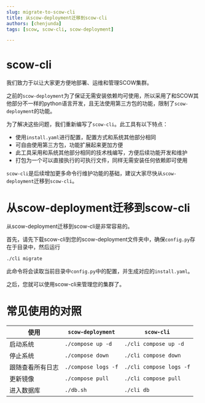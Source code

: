```yaml
---
slug: migrate-to-scow-cli
title: 从scow-deployment迁移到scow-cli
authors: [chenjunda]
tags: [scow, scow-cli, scow-deployment]

---
```


# scow-cli

我们致力于以让大家更方便地部署、运维和管理SCOW集群。

之前的`scow-deployment`为了保证无需安装依赖均可使用，所以采用了和SCOW其他部分不一样的python语言开发，且无法使用第三方包的功能，限制了`scow-deployment`的功能。

为了解决这些问题，我们重新编写了`scow-cli`。此工具有以下特点：

- 使用`install.yaml`进行配置，配置方式和系统其他部分相同
- 可自由使用第三方包，功能扩展起来更加方便
- 此工具采用和系统其他部分相同的技术栈编写，方便后续功能开发和维护
- 打包为一个可以直接执行的可执行文件，同样无需安装任何依赖即可使用

`scow-cli`是后续增加更多命令行维护功能的基础，建议大家尽快从`scow-deployment`迁移到`scow-cli`。

# 从scow-deployment迁移到scow-cli

从scow-deployment迁移到scow-cli是非常容易的。

首先，请先下载scow-cli到您的scow-deployment文件夹中，确保`config.py`存在于目录中，然后运行

```bash
./cli migrate
```

此命令将会读取当前目录中`config.py`中的配置，并生成对应的`install.yaml`。

之后，您就可以使用scow-cli来管理您的集群了。

# 常见使用的对照

| 使用             | `scow-deployment`   | `scow-cli`              |
| ---------------- | ------------------- | ----------------------- |
| 启动系统         | `./compose up -d`   | `./cli compose up -d`   |
| 停止系统         | `./compose down`    | `./cli compose down`    |
| 跟随查看所有日志 | `./compose logs -f` | `./cli compose logs -f` |
| 更新镜像         | `./compose pull`    | `./cli compose pull`    |
| 进入数据库       | `./db.sh`           | `./cli db`              |




